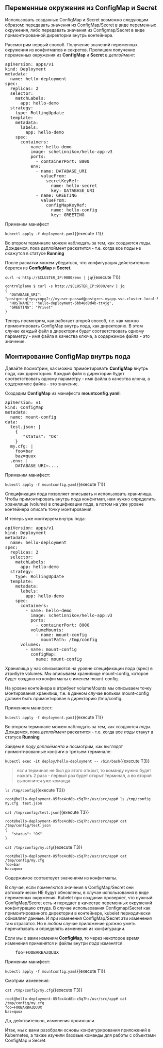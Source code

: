 ## Переменные окружения из ConfigMap и Secret
Использовать созданные ConfigMap и Secret возможно следующим образом: передавать значения из ConfigMap/Secret в виде переменных окружения, либо передавать значения из Configmap/Secret в виде примонтированной директории внутрь контейнера. 

Рассмотрим первый способ.  Получение значений переменных окружения из конфигмапов и секретов.
Пропишем получение переменных окружения из **ConfigMap** и **Secret** в *деплоймент*:

<pre class="file" data-filename="./deployment.yaml" data-target="replace">
apiVersion: apps/v1
kind: Deployment
metadata:
  name: hello-deployment
spec:
  replicas: 2
  selector:
    matchLabels:
      app: hello-demo
  strategy:
    type: RollingUpdate
  template:
    metadata:
      labels:
        app: hello-demo
    spec:
      containers:
        - name: hello-demo
          image: schetinnikov/hello-app:v3
          ports:
            - containerPort: 8000
          env:
            - name: DATABASE_URI
              valueFrom:
                secretKeyRef:
                  name: hello-secret
                  key: DATABASE_URI
            - name: GREETING
              valueFrom:
                configMapKeyRef:
                  name: hello-config
                  key: GREETING
</pre>



Применим манифест

`kubectl apply -f deployment.yaml`{{execute T1}}

Во втором терминале можем наблюдать за тем, как создаются *поды*. 
Дождемся, пока деплоймент раскатится - т.е. когда все поды не окажутся в статусе  **Running**

После раскатки можем убедиться, что конфигурация действительно берется из **СonfigMap** и **Secret**.

`curl -s http://$CLUSTER_IP:9000/env | jq`{{execute T1}}

```
controlplane $ curl -s http://$CLUSTER_IP:9000/env | jq
{
  "DATABASE_URI": "postgresql+psycopg2://myuser:passwd@postgres.myapp.svc.cluster.local:5432/myapp",
  "HOSTNAME": "hello-deployment-5bb48d8d4b-tt4jg",
  "GREETING": "Privet"
}
```
Теперь посмотрим, как работает второй способ, т.е. как можно примонтировать ConfigMap внутрь пода, как директорию. В этом случае каждый файл в директории будет соответствовать одному параметру - имя файла в качества ключа, а содержимое файла - это значение.

## Монтирование ConfigMap внутрь пода 


Давайте посмотрим, как можно примонтировать **ConfigMap** внутрь пода, как директорию. Каждый файл в директории будет соответствовать одному параметру - имя файла в качества ключа, а содержимое файла - это значение.

Создадим **ConfigMap** из манифеста **mountconfig.yaml**: 

<pre class="file" data-filename="./mountconfig.yaml" data-target="replace">
apiVersion: v1
kind: ConfigMap
metadata:
  name: mount-config
data:
  test.json: |
    {
       "status": "OK"
    }
  my.cfg: |
    foo=bar
    baz=quux
  .env: |
    DATABASE_URI=....
</pre>


Применим манифест:

`kubectl apply -f mountconfig.yaml`{{execute T1}}

Спецификация пода позволяет описывать и использовать хранилища.  Чтобы примонтировать внутрь пода конфигмап, нам нужно определить хранилище (volume) в спецификации пода, а потом на уже уровне контейнера описать точку монтирования. 

И теперь уже монтируем внутрь пода:

<pre class="file" data-filename="./deployment.yaml" data-target="replace">
apiVersion: apps/v1
kind: Deployment
metadata:
  name: hello-deployment
spec:
  replicas: 2
  selector:
    matchLabels:
      app: hello-demo
  strategy:
    type: RollingUpdate
  template:
    metadata:
      labels:
        app: hello-demo
    spec:
      containers:
        - name: hello-demo
          image: schetinnikov/hello-app:v3
          ports:
            - containerPort: 8000
          volumeMounts:
            - name: mount-config
              mountPath: /tmp/config
      volumes:
        - name: mount-config
          configMap:
            name: mount-config
</pre>

Хранилища у нас описываются на уровне спецификации пода (spec) в атрибуте volumes. Мы описываем хранилище mount-config, которое будет создано из конфигмапы с именем mount-config. 

На уровне контейнера в атрибует volumeMounts мы описываем точку монтирования хранилищ, т.е. в данном случае вольюм mount-config должен быть примонтирован в директорию /tmp/config. 

Применяем манифест:

`kubectl apply -f deployment.yaml`{{execute T1}}

Во втором терминале можем наблюдать за тем, как создаются *поды*. 
Дождемся, пока *деплоймент* раскатится - т.е. когда все *поды* станут в статусе **Running**

Зайдем в *поду* *деплоймента* и посмотрим, как выглядят примонтированные конфиги в третьем терминале:

`kubectl exec -it deploy/hello-deployment -- /bin/bash`{{execute T3}}

>  если терминал не был до этого открыт, то команду нужно будет нажать 2 раза - первый раз будет открыт терминал, а во второй выполнится уже команда.

`ls /tmp/config`{{execute T3}}

```
root@hello-deployment-85fbc4cd8b-c5q7h:/usr/src/app# ls /tmp/config
my.cfg  test.json
```


`cat /tmp/config/test.json`{{execute T3}}
```
root@hello-deployment-85fbc4cd8b-c5q7h:/usr/src/app# cat /tmp/config/test.json
{
   "status": "OK"
}
```

`cat /tmp/config/my.cfg`{{execute T3}}
```
root@hello-deployment-85fbc4cd8b-c5q7h:/usr/src/app# cat /tmp/config/my.cfg
foo=bar
baz=quux
```
Содержимое соответвует значениям из конфигмапы. 

В случае, если поменяются значения в ConfigMap/Secret они автоматически НЕ будут обновлены, в случае использования в виде переменных окружения. Kubelet при создании проверяет, что нужный ConfigMap/Secret есть и передает в качестве переменных окружений конфигурацию оттуда. В случае использования Configmap/Secret как примонтированного директории в контейнере, kubelet периодически обновляет данные. И при изменения ConfigMap/Secret эти изменения там отразятся. Но в любом случае приложение должно уметь перечитывать и определять изменения из конфигурации.

Если мы с вами изменим **ConfigMap**, то через некоторое время изменения применятся и файлы внутри *пода* изменятся:

<pre class="file" data-filename="./mountconfig.yaml" data-target="insert" data-marker="    foo=bar">
    foo=FOOBARBAZQUUX</pre>


Применим манифест:

`kubectl apply -f mountconfig.yaml`{{execute T1}}

Смотрим изменения:

`cat /tmp/config/my.cfg`{{execute T3}}
```
root@hello-deployment-85fbc4cd8b-c5q7h:/usr/src/app# cat /tmp/config/my.cfg
foo=FOOBARBAZQUUX
baz=quux
```

Да, действительно, изменения произошли. 

Итак, мы с вами разобрали основы конфигурирования приложений в Kubernetes, а также изучили базовые команды для работы с объектами ConfigMap и Secret. 